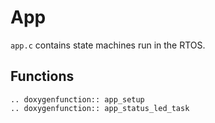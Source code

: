 # App
`app.c` contains state machines run in the RTOS. 

## Functions
```{eval-rst}
.. doxygenfunction:: app_setup
.. doxygenfunction:: app_status_led_task
```